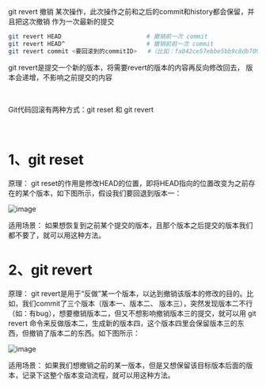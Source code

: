 git revert 撤销 某次操作，此次操作之前和之后的commit和history都会保留，并且把这次撤销
作为一次最新的提交

```sh
git revert HEAD                        # 撤销前一次 commit
git revert HEAD^                       # 撤销前前一次 commit
git revert commit <要回滚到的commitID>   #（比如：fa042ce57ebbe5bb9c8db709f719cec2c58ee7ff）撤销指定的版本，撤销也会作为一次提交进行保存。
```

git revert是提交一个新的版本，将需要revert的版本的内容再反向修改回去，
版本会递增，不影响之前提交的内容

<br>

Git代码回滚有两种方式：git reset 和 git revert

<br>

# 1、git reset

原理： git reset的作用是修改HEAD的位置，即将HEAD指向的位置改变为之前存在的某个版本，如下图所示，假设我们要回退到版本一：

![image](https://user-images.githubusercontent.com/74364990/142867063-780c0e28-188b-4755-8ee0-84e4a39b1148.png)

适用场景： 如果想恢复到之前某个提交的版本，且那个版本之后提交的版本我们都不要了，就可以用这种方法。

# 2、git revert

原理： git revert是用于“反做”某一个版本，以达到撤销该版本的修改的目的。比如，我们commit了三个版本（版本一、版本二、 版本三），突然发现版本二不行（如：有bug），想要撤销版本二，但又不想影响撤销版本三的提交，就可以用 git revert 命令来反做版本二，生成新的版本四，这个版本四里会保留版本三的东西，但撤销了版本二的东西。如下图所示：

![image](https://user-images.githubusercontent.com/74364990/142867214-ea12d35a-e489-4e91-8a13-9cd568cfd96b.png)

适用场景： 如果我们想撤销之前的某一版本，但是又想保留该目标版本后面的版本，记录下这整个版本变动流程，就可以用这种方法。

